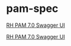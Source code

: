 # pam-spec

[RH PAM 7.0 Swagger UI](http://petstore.swagger.io/?url=https://raw.githubusercontent.com/ally-jarrett/pam-spec/master/v7.0/pam-swagger.json)

[RH PAM 7.0 Swagger UI](http://petstore.swagger.io/?url=https://raw.githubusercontent.com/ally-jarrett/pam-spec/master/v7.1.1/pam-swagger.json)
